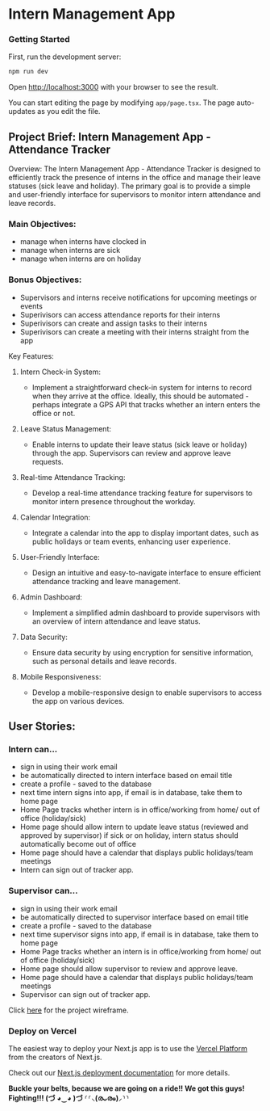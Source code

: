 # Intern Management App

### Getting Started

First, run the development server:

```bash
npm run dev
```

Open [http://localhost:3000](http://localhost:3000) with your browser to see the result.

You can start editing the page by modifying `app/page.tsx`. The page auto-updates as you edit the file.

## **Project Brief: Intern Management App - Attendance Tracker**

Overview:
The Intern Management App - Attendance Tracker is designed to efficiently track the presence of interns in the office and manage their leave statuses (sick leave and holiday). The primary goal is to provide a simple and user-friendly interface for supervisors to monitor intern attendance and leave records.

### Main Objectives:

- manage when interns have clocked in
- manage when interns are sick
- manage when interns are on holiday

### Bonus Objectives:

- Supervisors and interns receive notifications for upcoming meetings or events
- Superivisors can access attendance reports for their interns
- Superivisors can create and assign tasks to their interns
- Superivisors can create a meeting with their interns straight from the app

Key Features:
1. Intern Check-in System:
   - Implement a straightforward check-in system for interns to record when they arrive at the office. Ideally, this should be automated - perhaps integrate a GPS API that tracks whether an intern enters the office or not.

2. Leave Status Management:
   - Enable interns to update their leave status (sick leave or holiday) through the app. Supervisors can review and approve leave requests.

3. Real-time Attendance Tracking:
   - Develop a real-time attendance tracking feature for supervisors to monitor intern presence throughout the workday.

4. Calendar Integration:
   - Integrate a calendar into the app to display important dates, such as public holidays or team events, enhancing user experience.

5. User-Friendly Interface:
   - Design an intuitive and easy-to-navigate interface to ensure efficient attendance tracking and leave management.

6. Admin Dashboard:
   - Implement a simplified admin dashboard to provide supervisors with an overview of intern attendance and leave status.

7. Data Security:
   - Ensure data security by using encryption for sensitive information, such as personal details and leave records.

8. Mobile Responsiveness:
   - Develop a mobile-responsive design to enable supervisors to access the app on various devices.

## User Stories: 

### Intern can...
- sign in using their work email
- be automatically directed to intern interface based on email title
- create a profile - saved to the database
- next time intern signs into app, if email is in database, take them to home page
- Home Page tracks whether intern is in office/working from home/ out of office (holiday/sick)
- Home page should allow intern to update leave status (reviewed and approved by supervisor) if sick or on holiday, intern status should automatically become out of office
- Home page should have a calendar that displays public holidays/team meetings
- Intern can sign out of tracker app.

### Supervisor can...
- sign in using their work email
- be automatically directed to supervisor interface based on email title
- create a profile - saved to the database
- next time supervisor signs into app, if email is in database, take them to home page
- Home Page tracks whether an intern is in office/working from home/ out of office (holiday/sick)
- Home page should allow supervisor to review and approve  leave.
- Home page should have a calendar that displays public holidays/team meetings
- Supervisor can sign out of tracker app.

Click [here](https://www.figma.com/file/Naemkvc1lwR5FQzACTw3y7/Intern-Management-App?type=whiteboard&node-id=0%3A1&t=fYyNxllUHpjG4fHN-1) for the project wireframe.

### Deploy on Vercel

The easiest way to deploy your Next.js app is to use the [Vercel Platform](https://vercel.com/new?utm_medium=default-template&filter=next.js&utm_source=create-next-app&utm_campaign=create-next-app-readme) from the creators of Next.js.

Check out our [Next.js deployment documentation](https://nextjs.org/docs/deployment) for more details.


**Buckle your belts, because we are going on a ride!! We got this guys! Fighting!!! (づ ◕‿◕ )づ ⸂⸂⸜(രᴗര๑)⸝⸃⸃**
